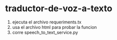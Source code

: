 # traductor-de-voz-a-texto

1) ejecuta el archivo requeriments.tx
2) usa el archivo html para probar la funcion
3) corre speech_to_text_service.py
